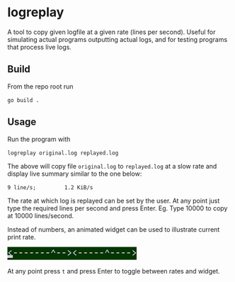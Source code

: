 # logreplay

A tool to copy given logfile at a given rate (lines per second). Useful for simulating actual programs outputting actual logs, and for testing programs that process live logs.


## Build

From the repo root run

    go build .

## Usage
Run the program with

    logreplay original.log replayed.log

The above will copy file `original.log` to `replayed.log` at a slow rate and display live summary similar to the one below:

    9 line/s;         1.2 KiB/s

The rate at which log is replayed can be set by the user. At any point just type the required lines per second and press Enter. Eg. Type 10000 to copy at 10000 lines/second.


Instead of numbers, an animated widget can be used to illustrate current print rate.

![Line per second widget](https://raw.githubusercontent.com/macsmol/logreplay/refs/heads/main/linePerSecRateWidget.gif)

 At any point press `t` and press Enter to toggle between rates and widget.
